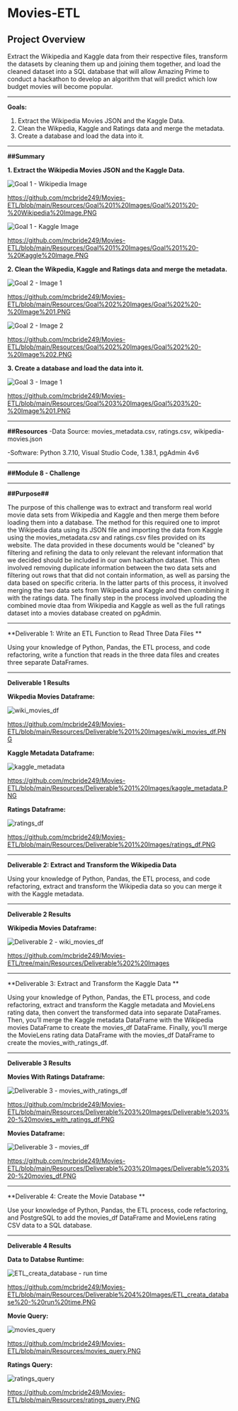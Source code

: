 # Movies-ETL

## Project Overview

Extract the Wikipedia and Kaggle data from their respective files, transform the datasets by cleaning them up and joining them together, and load the cleaned dataset into a SQL database that will allow Amazing Prime to conduct a hackathon to develop an algorithm that will predict which low budget movies will become popular.

---------------------------------------------------------------------------------------------------------------------------------------------------------------------------------

**Goals:**

1. Extract the Wikipedia Movies JSON and the Kaggle Data.
2. Clean the Wikpedia, Kaggle and Ratings data and merge the metadata.
3. Create a database and load the data into it.
     
---------------------------------------------------------------------------------------------------------------------------------------------------------------------------------

**##Summary**

**1. Extract the Wikipedia Movies JSON and the Kaggle Data.**

![Goal 1 - Wikipedia Image](https://user-images.githubusercontent.com/92111396/145044346-c7153dab-6344-44d7-9b55-221ae3c31400.PNG)

https://github.com/mcbride249/Movies-ETL/blob/main/Resources/Goal%201%20Images/Goal%201%20-%20Wikipedia%20Image.PNG



![Goal 1 - Kaggle Image](https://user-images.githubusercontent.com/92111396/145044334-44169673-3b29-4480-86dc-87cfe06025b0.PNG)

https://github.com/mcbride249/Movies-ETL/blob/main/Resources/Goal%201%20Images/Goal%201%20-%20Kaggle%20Image.PNG



**2. Clean the Wikpedia, Kaggle and Ratings data and merge the metadata.**

![Goal 2 - Image 1](https://user-images.githubusercontent.com/92111396/145044623-20714675-dc21-46ab-aac2-a7c8a38f9d95.PNG)

https://github.com/mcbride249/Movies-ETL/blob/main/Resources/Goal%202%20Images/Goal%202%20-%20Image%201.PNG



![Goal 2 - Image 2](https://user-images.githubusercontent.com/92111396/145044637-ec8ca1ea-865c-408b-8047-550e537dd48d.PNG)

https://github.com/mcbride249/Movies-ETL/blob/main/Resources/Goal%202%20Images/Goal%202%20-%20Image%202.PNG



**3. Create a database and load the data into it.**

![Goal 3 - Image 1](https://user-images.githubusercontent.com/92111396/145044733-c0f46277-2e7f-43c5-82c2-aabc13f57f82.PNG)

https://github.com/mcbride249/Movies-ETL/blob/main/Resources/Goal%203%20Images/Goal%203%20-%20Image%201.PNG


---------------------------------------------------------------------------------------------------------------------------------------------------------------------------------

**##Resources**
-Data Source: movies_metadata.csv, ratings.csv, wikipedia-movies.json

-Software: Python 3.7.10, Visual Studio Code, 1.38.1, pgAdmin 4v6

---------------------------------------------------------------------------------------------------------------------------------------------------------------------------------

**##Module 8 - Challenge** 

---------------------------------------------------------------------------------------------------------------------------------------------------------------------------------

**##Purpose##**

The purpose of this challenge was to extract and transform real world movie data sets from Wikipedia and Kaggle and then merge them before loading them into a database. The method for this required one to improt the Wikipedia data using its JSON file and importing the data from Kaggle using the movies_metadata.csv and ratings.csv files provided on its website. The data provided in these documents would be "cleaned" by filtering and refining the data to only relevant the relevant information that we decided should be included in our own hackathon dataset. This often involved removing duplicate information between the two data sets and filtering out rows that that did not contain information, as well as parsing the data based on specific criteria. In the latter parts of this process, it involved merging the two data sets from Wikipedia and Kaggle and then combining it with the ratings data. The finally step in the process involved uploading the combined movie dtaa from Wikipedia and Kaggle as well as the full ratings dataset into a movies database created on pgAdmin. 

---------------------------------------------------------------------------------------------------------------------------------------------------------------------------------

**Deliverable 1: Write an ETL Function to Read Three Data Files **

Using your knowledge of Python, Pandas, the ETL process, and code refactoring, write a function that reads in the three data files and creates three separate DataFrames.

---------------------------------------------------------------------------------------------------------------------------------------------------------------------------------

**Deliverable 1 Results**

**Wikpedia Movies Dataframe:**

![wiki_movies_df](https://user-images.githubusercontent.com/92111396/145039420-e3a0afc7-6024-4ea6-a579-549a98890ab2.PNG)

https://github.com/mcbride249/Movies-ETL/blob/main/Resources/Deliverable%201%20Images/wiki_movies_df.PNG


**Kaggle Metadata Dataframe:**

![kaggle_metadata](https://user-images.githubusercontent.com/92111396/145039630-ef44e1fa-8714-4644-890d-c9a027fb4914.PNG)

https://github.com/mcbride249/Movies-ETL/blob/main/Resources/Deliverable%201%20Images/kaggle_metadata.PNG


**Ratings Dataframe:**

![ratings_df](https://user-images.githubusercontent.com/92111396/145039753-da17c56e-1196-40ee-ad50-f67b87ad190a.PNG)

https://github.com/mcbride249/Movies-ETL/blob/main/Resources/Deliverable%201%20Images/ratings_df.PNG

---------------------------------------------------------------------------------------------------------------------------------------------------------------------------------

**Deliverable 2: Extract and Transform the Wikipedia Data**

Using your knowledge of Python, Pandas, the ETL process, and code refactoring, extract and transform the Wikipedia data so you can merge it with the Kaggle metadata.

---------------------------------------------------------------------------------------------------------------------------------------------------------------------------------

**Deliverable 2 Results**

**Wikipedia Movies Dataframe:**

![Deliverable 2 - wiki_movies_df](https://user-images.githubusercontent.com/92111396/145040388-480992b3-4e9f-4304-b410-504078d73c79.PNG)

https://github.com/mcbride249/Movies-ETL/tree/main/Resources/Deliverable%202%20Images

---------------------------------------------------------------------------------------------------------------------------------------------------------------------------------

**Deliverable 3: Extract and Transform the Kaggle Data **

Using your knowledge of Python, Pandas, the ETL process, and code refactoring, extract and transform the Kaggle metadata and MovieLens rating data, then convert the transformed data into separate DataFrames. Then, you’ll merge the Kaggle metadata DataFrame with the Wikipedia movies DataFrame to create the movies_df DataFrame. Finally, you’ll merge the MovieLens rating data DataFrame with the movies_df DataFrame to create the movies_with_ratings_df.

---------------------------------------------------------------------------------------------------------------------------------------------------------------------------------

**Deliverable 3 Results**

**Movies With Ratings Dataframe:**

![Deliverable 3 - movies_with_ratings_df](https://user-images.githubusercontent.com/92111396/145041119-6ec1a786-927b-4223-998c-f9766e7ac7a7.PNG)

https://github.com/mcbride249/Movies-ETL/blob/main/Resources/Deliverable%203%20Images/Deliverable%203%20-%20movies_with_ratings_df.PNG


**Movies Dataframe:**

![Deliverable 3 - movies_df](https://user-images.githubusercontent.com/92111396/145041138-f9064539-6021-4ab8-a033-33b0b6d8101d.PNG)

https://github.com/mcbride249/Movies-ETL/blob/main/Resources/Deliverable%203%20Images/Deliverable%203%20-%20movies_df.PNG

---------------------------------------------------------------------------------------------------------------------------------------------------------------------------------

**Deliverable 4: Create the Movie Database **

Use your knowledge of Python, Pandas, the ETL process, code refactoring, and PostgreSQL to add the movies_df DataFrame and MovieLens rating CSV data to a SQL database.

---------------------------------------------------------------------------------------------------------------------------------------------------------------------------------

**Deliverable 4 Results**

**Data to Databse Runtime:**

![ETL_creata_database - run time](https://user-images.githubusercontent.com/92111396/145041914-f8bf0375-4dd5-4de6-894b-478e771ece91.PNG)

https://github.com/mcbride249/Movies-ETL/blob/main/Resources/Deliverable%204%20Images/ETL_creata_database%20-%20run%20time.PNG


**Movie Query:**

![movies_query](https://user-images.githubusercontent.com/92111396/145041719-c76a6159-7455-4067-b21e-6a8992a6e94e.PNG)

https://github.com/mcbride249/Movies-ETL/blob/main/Resources/movies_query.PNG


**Ratings Query:**

![ratings_query](https://user-images.githubusercontent.com/92111396/145041712-2bedff92-f9c3-42fd-8d80-3667dd9e8865.PNG)

https://github.com/mcbride249/Movies-ETL/blob/main/Resources/ratings_query.PNG


